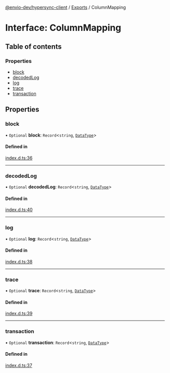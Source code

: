 [@envio-dev/hypersync-client](../README.md) / [Exports](../modules.md) / ColumnMapping

# Interface: ColumnMapping

## Table of contents

### Properties

- [block](ColumnMapping.md#block)
- [decodedLog](ColumnMapping.md#decodedlog)
- [log](ColumnMapping.md#log)
- [trace](ColumnMapping.md#trace)
- [transaction](ColumnMapping.md#transaction)

## Properties

### block

• `Optional` **block**: `Record`\<`string`, [`DataType`](../enums/DataType.md)\>

#### Defined in

[index.d.ts:36](https://github.com/Float-Capital/hypersync-client-node/blob/4ee0d9475a267b3a97cbbd6004114b9ba5d98295/index.d.ts#L36)

___

### decodedLog

• `Optional` **decodedLog**: `Record`\<`string`, [`DataType`](../enums/DataType.md)\>

#### Defined in

[index.d.ts:40](https://github.com/Float-Capital/hypersync-client-node/blob/4ee0d9475a267b3a97cbbd6004114b9ba5d98295/index.d.ts#L40)

___

### log

• `Optional` **log**: `Record`\<`string`, [`DataType`](../enums/DataType.md)\>

#### Defined in

[index.d.ts:38](https://github.com/Float-Capital/hypersync-client-node/blob/4ee0d9475a267b3a97cbbd6004114b9ba5d98295/index.d.ts#L38)

___

### trace

• `Optional` **trace**: `Record`\<`string`, [`DataType`](../enums/DataType.md)\>

#### Defined in

[index.d.ts:39](https://github.com/Float-Capital/hypersync-client-node/blob/4ee0d9475a267b3a97cbbd6004114b9ba5d98295/index.d.ts#L39)

___

### transaction

• `Optional` **transaction**: `Record`\<`string`, [`DataType`](../enums/DataType.md)\>

#### Defined in

[index.d.ts:37](https://github.com/Float-Capital/hypersync-client-node/blob/4ee0d9475a267b3a97cbbd6004114b9ba5d98295/index.d.ts#L37)
